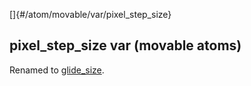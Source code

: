 []{#/atom/movable/var/pixel_step_size}    
## pixel_step_size var (movable atoms)    
Renamed to [glide_size](/ref/atom/movable/var/glide_size/glide_size.md).  